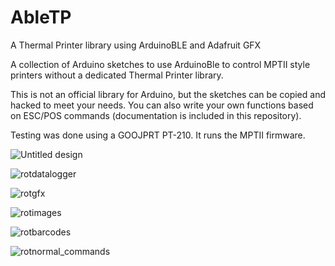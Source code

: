 
# AbleTP
A Thermal Printer library using ArduinoBLE and Adafruit GFX

A collection of Arduino sketches to use ArduinoBle to control MPTII style printers without a dedicated Thermal Printer library.

This is not an official library for Arduino, but the sketches can be copied and hacked to meet your needs. You can also write your own functions based on ESC/POS commands (documentation is included in this repository).

Testing was done using a GOOJPRT PT-210. It runs the MPTII firmware.

![Untitled design](https://github.com/user-attachments/assets/2e5e4e18-1b1e-4957-b95b-a8c34ccc7023)

![rotdatalogger](https://github.com/user-attachments/assets/e38fea1d-8a5d-430b-9ed4-b25ad4c3372b)

![rotgfx](https://github.com/user-attachments/assets/1d5ef22e-d6eb-48f7-a70e-f1b801717e48)

![rotimages](https://github.com/user-attachments/assets/beb9a02e-5da0-485f-a2e4-24db253c650e)

![rotbarcodes](https://github.com/user-attachments/assets/980a7e42-c85f-4965-aba6-6bb9ef0da0f1)

![rotnormal_commands](https://github.com/user-attachments/assets/61a1f6b8-e205-4b61-9ce0-b2e3fa0a18f7)




